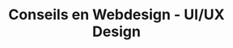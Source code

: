 ---
layout: page_webdesign
permalink: /webdesign/
title: Conseils en Webdesign - UI/UX Design
icon: <i class="fas fa-palette text-purple"></i>
name-badge: Design Web professionnel pour les interfaces
title-h1: Webdesign
lead-title: Des interfaces web uniques et adaptées 
webdesign-title: Concevez des interfaces web pour vos utilisateurs
webdesign-body: Améliorez votre taux de conversion grâce à l’UX/UI design. L’utilisateur peut décider de quitter ou de rester sur une page en un laps de temps très court, avec des conséquences en terme de visites importantes. Il faut pouvoir séduire par l'interface utilisateur le visiteur de votre site ou web application, et lui donner envie de continuer la navigation sur votre site ou web app.
ux:
    title: UX / UI Design
    body1: L'UX (User Experience) Design est une démarche qui permet de concevoir des produits numériques (digitaux) autour de l'utilisateur. 
    body2: L’expérience utilisateur représente la base de la création d’un site Web et internet. 
    body3: Avant de savoir comment vendre vos services ou vos produits, il va vous falloir déjà connaître votre cible et quel est le meilleur moyen de le faire.
ergo:
    title: Ergonomie Web App & Site Web
    body1: L’ergonomie permet d’éliminer des points de friction dans la conversion de vos utilisateurs. 
    body2: Si vos utilisateurs sont satisfaits par l’utilisation de votre site, vous aurez de fortes chances d’augmenter votre nombre d’utilisateurs et votre taux de conversion.
bpw:
    title: Bonnes pratiques web & Accessibilité
    body1: L'accessibilité web est un domaine d’une grande importance pour l’utilisateur et pour les moteurs de recherche. 
    body2: Votre site doit être accessible à la majorité et répondre à des critères de qualité comme le RGAA (Référentiel général d'Accessibilité pour les Administrations) ou le référentiel OpQuast.
form-contact-lead:
    title: Besoin d'une interface web professionnelle ?
    body: Obtenez un meilleur taux de conversion grâce à une interface graphique et visuelle qui réponde aux besoins des utilisateurs
---